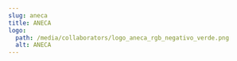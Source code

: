 ```yaml
---
slug: aneca
title: ANECA
logo:
  path: /media/collaborators/logo_aneca_rgb_negativo_verde.png
  alt: ANECA
---
```

